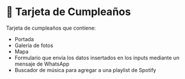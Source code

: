 # 🥳 Tarjeta de Cumpleaños
Tarjeta de cumpleaños que contiene:
- Portada
- Galería de fotos
- Mapa
- Formulario que envía los datos insertados en los inputs mediante un mensaje de WhatsApp
- Buscador de música para agregar a una playlist de Spotify
